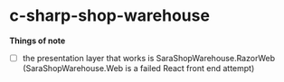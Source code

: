 # c-sharp-shop-warehouse

**Things of note**

 - [ ] the presentation layer that works is SaraShopWarehouse.RazorWeb (SaraShopWarehouse.Web is a failed React front end attempt)

